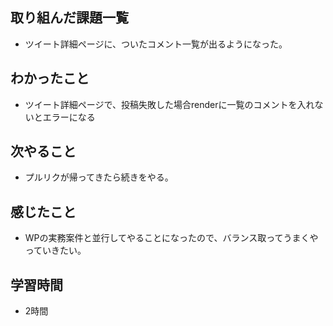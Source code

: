 ## 取り組んだ課題一覧
- ツイート詳細ページに、ついたコメント一覧が出るようになった。

## わかったこと
- ツイート詳細ページで、投稿失敗した場合renderに一覧のコメントを入れないとエラーになる

## 次やること
- プルリクが帰ってきたら続きをやる。

## 感じたこと
- WPの実務案件と並行してやることになったので、バランス取ってうまくやっていきたい。

## 学習時間
- 2時間